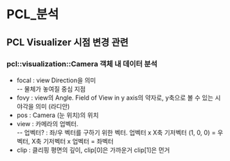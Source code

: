# PCL_분석    

PCL Visualizer 시점 변경 관련
----------    
### pcl::visualization::Camera 객체 내 데이터 분석    
- focal : view Direction을 의미    
-- 물체가 놓여질 중심 지점    
- fovy : view의 Angle. Field of View in y axis의 약자로, y축으로 볼 수 있는 시야각을 의미 (라디안)    
- pos : Camera (눈 위치)의 위치    
- view : 카메라의 업벡터.    
-- 업벡터? : 좌/우 벡터를 구하기 위한 벡터. 업벡터 x X축 기저벡터 (1, 0, 0) = 우벡터, X축 기저벡터 x 업벡터 = 좌벡터    
- clip : 클리핑 평면의 깊이, clip\[0]은 가까운거 clip\[1]은 먼거
